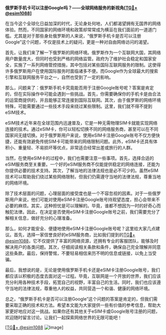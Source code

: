 **俄罗斯手机卡可以注册Google吗？——全球网络服务的新视角[[TG💪+ @esim1088](https://t.me/s/esim1088)]**

在当今这个全球化日益加深的时代，无论身处何地，人们都渴望拥有无国界的网络体验。然而，不同国家的网络环境和政策却常常成为横亘在我们面前的一道道门槛。尤其是对于那些身处俄罗斯的人来说，“俄罗斯手机卡是否可以注册Google”这个问题，不仅是技术上的疑问，更是一种对自由网络访问的渴望。

首先，让我们来了解一下俄罗斯的网络环境。俄罗斯作为一个互联网大国，其网络用户数量庞大，但同时也受到严格的网络监管。政府为了维护社会稳定和国家安全，实施了一系列网络管控措施，其中包括对某些国际互联网服务的限制。这使得许多俄罗斯用户在使用国际服务时面临诸多不便。而Google作为全球最大的搜索引擎和互联网服务平台之一，自然也受到了一定的影响。

那么，问题来了：俄罗斯手机卡究竟能否用于注册Google账号呢？答案是肯定的，但在实际操作中可能会遇到一些挑战。首先，你需要确保你的手机卡是由合法的运营商提供的，并且能够正常连接到国际互联网。其次，由于俄罗斯的网络环境特殊，可能需要通过一些技术手段来绕过某些限制。这里，我们就不得不提到eSIM技术。

eSIM技术近年来在全球范围内迅速普及，它是一种无需物理SIM卡就能实现网络连接的技术。通过eSIM卡，你可以轻松切换不同的网络服务商，甚至可以在不同国家间无缝切换。对于俄罗斯用户来说，使用eSIM卡注册Google账号不仅方便快捷，还能有效避免传统SIM卡可能带来的网络限制问题。此外，eSIM卡还具有体积小、重量轻、不易损坏等优点，非常适合经常出差或旅行的人群。

当然，在使用eSIM卡的过程中，我们也需要注意一些事项。首先，选择合适的eSIM服务商至关重要。一个好的eSIM服务商不仅能提供稳定的网络连接，还能为你提供必要的技术支持。其次，了解当地的法律法规也是必不可少的。虽然eSIM技术可以帮助我们绕过某些网络限制，但我们仍需遵守当地的法律法规，尊重当地的网络环境。

除了技术层面的问题，心理层面的接受度也是一个不容忽视的因素。对于一些俄罗斯用户来说，他们可能对使用eSIM卡注册Google账号持观望态度，担心会带来不必要的麻烦。其实，这种担忧是可以理解的。毕竟，谁都不想因为一时的好奇心而触犯法律。因此，在决定是否使用eSIM卡注册Google账号之前，我们需要充分了解相关信息，做好充分的心理准备。

那么，如何才能安全、便捷地使用eSIM卡注册Google账号呢？这里给大家几点建议。首先，选择一家信誉良好的eSIM服务商，比如我们提到的[TG💪+ @esim1088](https://t.me/s/esim1088)，它不仅提供了丰富的网络资源，还拥有专业的客服团队，能够及时解决用户的各类问题。其次，仔细阅读相关条款和条件，确保自己完全理解并同意这些条款。最后，保持警惕，不要轻易相信来历不明的信息或链接，以免上当受骗。

最后，我想说的是，无论是使用俄罗斯手机卡还是eSIM卡注册Google账号，我们都应该以积极的态度去面对这一过程。毕竟，互联网是一个开放的世界，我们应该充分利用各种技术手段，拓宽自己的视野，丰富自己的生活。同时，我们也应该遵守当地的法律法规，尊重他人的权益，共同营造一个和谐、健康的网络环境。

总之，“俄罗斯手机卡是否可以注册Google”这个问题的答案是肯定的，但我们需要采取正确的技术和方法。希望本文能为大家提供一些有价值的参考信息，帮助大家更好地应对这一挑战。如果你还有其他关于eSIM卡或Google账号注册的问题，欢迎随时留言讨论。让我们一起探索网络世界的无限可能吧！

[[TG💪+ @esim1088](https://t.me/s/esim1088) ![Image](https://i.postimg.cc/4NQfJmqS/Snipaste-2025-05-13-00-14-12.png)]